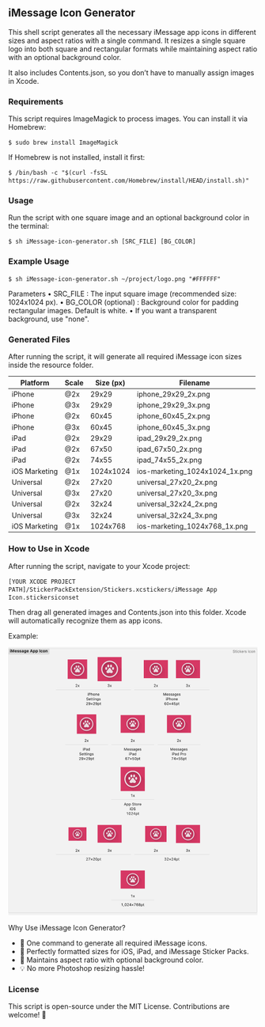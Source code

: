 ## iMessage Icon Generator

This shell script generates all the necessary iMessage app icons in different sizes and aspect ratios with a single command.
It resizes a single square logo into both square and rectangular formats while maintaining aspect ratio with an optional background color.

It also includes Contents.json, so you don’t have to manually assign images in Xcode.

### Requirements

This script requires ImageMagick to process images. You can install it via Homebrew:

```
$ sudo brew install ImageMagick
```

If Homebrew is not installed, install it first:

```
$ /bin/bash -c "$(curl -fsSL https://raw.githubusercontent.com/Homebrew/install/HEAD/install.sh)"
```

### Usage

Run the script with one square image and an optional background color in the terminal:

```
$ sh iMessage-icon-generator.sh [SRC_FILE] [BG_COLOR]
```

### Example Usage

```
$ sh iMessage-icon-generator.sh ~/project/logo.png "#FFFFFF"
```

Parameters
	•	SRC_FILE : The input square image (recommended size: 1024x1024 px).
	•	BG_COLOR (optional) : Background color for padding rectangular images. Default is white.
	•	If you want a transparent background, use "none".

### Generated Files

After running the script, it will generate all required iMessage icon sizes inside the resource folder.

| Platform         | Scale | Size (px)  | Filename                          |
|-----------------|-------|------------|-----------------------------------|
| iPhone          | @2x   | 29x29      | iphone_29x29_2x.png              |
| iPhone          | @3x   | 29x29      | iphone_29x29_3x.png              |
| iPhone          | @2x   | 60x45      | iphone_60x45_2x.png              |
| iPhone          | @3x   | 60x45      | iphone_60x45_3x.png              |
| iPad            | @2x   | 29x29      | ipad_29x29_2x.png                |
| iPad            | @2x   | 67x50      | ipad_67x50_2x.png                |
| iPad            | @2x   | 74x55      | ipad_74x55_2x.png                |
| iOS Marketing   | @1x   | 1024x1024  | ios-marketing_1024x1024_1x.png   |
| Universal       | @2x   | 27x20      | universal_27x20_2x.png           |
| Universal       | @3x   | 27x20      | universal_27x20_3x.png           |
| Universal       | @2x   | 32x24      | universal_32x24_2x.png           |
| Universal       | @3x   | 32x24      | universal_32x24_3x.png           |
| iOS Marketing   | @1x   | 1024x768   | ios-marketing_1024x768_1x.png    |

### How to Use in Xcode

After running the script, navigate to your Xcode project:

```
[YOUR XCODE PROJECT PATH]/StickerPackExtension/Stickers.xcstickers/iMessage App Icon.stickersiconset
```

Then drag all generated images and Contents.json into this folder. Xcode will automatically recognize them as app icons.

Example:

<center><img alt="App Icon Screenshot" src="iMessage_icon_screenshot.png" /></center>


Why Use iMessage Icon Generator?
- 🚀 One command to generate all required iMessage icons.
- 📏 Perfectly formatted sizes for iOS, iPad, and iMessage Sticker Packs.
- 🎨 Maintains aspect ratio with optional background color.
- 💡 No more Photoshop resizing hassle!

### License

This script is open-source under the MIT License. Contributions are welcome! 🚀

